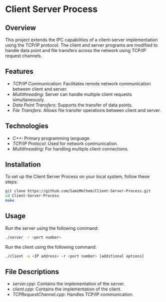 # Client Server Process
## Overview
This project extends the IPC capabilities of a client-server implementation using the TCP/IP protocol. The client and server programs are modified to handle data point and file transfers across the network using TCP/IP request channels.

## Features
- *TCP/IP Communication*: Facilitates remote network communication between client and server.
- *Multithreading*: Server can handle multiple client requests simultaneously.
- *Data Point Transfers*: Supports the transfer of data points.
- *File Transfers*: Allows file transfer operations between client and server.
## Technologies
- *C++*: Primary programming language.
- *TCP/IP Protocol*: Used for network communication.
- *Multithreading*: For handling multiple client connections.
## Installation
To set up the Client Server Process on your local system, follow these steps:

```bash
git clone https://github.com/SamiMelhem/Client-Server-Process.git
cd Client-Server-Process
make
```
## Usage
Run the server using the following command:

```bash
./server -r <port number>
```
Run the client using the following command:

```bash
./client -a <IP address> -r <port number> [additional options]
```
## File Descriptions
- *server.cpp*: Contains the implementation of the server.
- *client.cpp*: Contains the implementation of the client.
- *TCPRequestChannel.cpp*: Handles TCP/IP communication.
